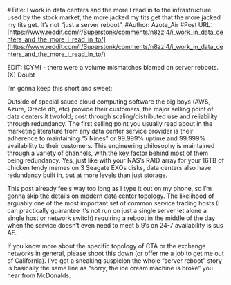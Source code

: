 #Title: I work in data centers and the more I read in to the infrastructure used by the stock market, the more jacked my tits get that the more jacked my tits get. It’s not “just a server reboot”.
#Author: Azote_Air
#Post URL: [https://www.reddit.com/r/Superstonk/comments/n8zzi4/i_work_in_data_centers_and_the_more_i_read_in_to/](https://www.reddit.com/r/Superstonk/comments/n8zzi4/i_work_in_data_centers_and_the_more_i_read_in_to/)


EDIT: ICYMI - there were a volume mismatches blamed on server reboots.
(X) Doubt

I’m gonna keep this short and sweet:

Outside of special sauce cloud computing software the big boys (AWS, Azure, Oracle db, etc) provide their customers, the major selling point of data centers it twofold; cost through scaling/distributed use and reliability through redundancy. The first selling point you usually read about in the marketing literature from any data center service provider is their adherence to maintaining “5 Nines” or 99.999% uptime and 99.999% availability to their customers. This engineering philosophy is maintained through a variety of channels, with the key factor behind most of them being redundancy. Yes, just like with your NAS’s RAID array for your 16TB of chicken tendy memes on 3 Seagate EXOs disks, data centers also have redundancy built in, but at more levels than just storage. 

This post already feels way too long as I type it out on my phone, so I’m gonna skip the details on modern data center topology. The likelihood of arguably one of the most important set of common service trading hosts (I can practically guarantee it’s not run on just a single server let alone a single host or network switch) requiring a reboot in the middle of the day when the service doesn’t even need to meet 5 9’s on 24-7 availability is sus AF.

If you know more about the specific topology of CTA or the exchange networks in general, please shoot this down (or offer me a job to get me out of California). I’ve got a sneaking suspicion the whole “server reboot” story is basically the same line as “sorry, the ice cream machine is broke” you hear from McDonalds.